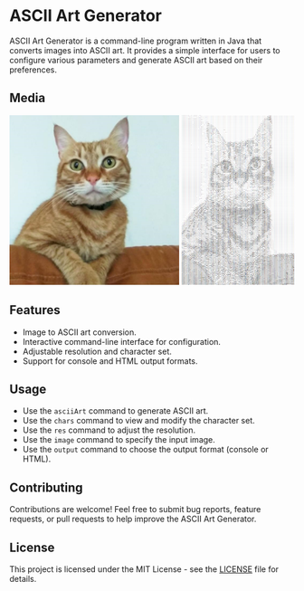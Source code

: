 # ASCII Art Generator

ASCII Art Generator is a command-line program written in Java that converts images into ASCII art. It provides a simple interface for users to configure various parameters and generate ASCII art based on their preferences.

## Media
<img src="readme_files/cat.jpeg" alt="Description of Image" width="300" height="300">
<img src="readme_files/Ascii_cat.png" alt="Description of Image" width="200" height="300">


## Features

- Image to ASCII art conversion.
- Interactive command-line interface for configuration.
- Adjustable resolution and character set.
- Support for console and HTML output formats.

## Usage

- Use the `asciiArt` command to generate ASCII art.
- Use the `chars` command to view and modify the character set.
- Use the `res` command to adjust the resolution.
- Use the `image` command to specify the input image.
- Use the `output` command to choose the output format (console or HTML).

## Contributing

Contributions are welcome! Feel free to submit bug reports, feature requests, or pull requests to help improve the ASCII Art Generator.

## License

This project is licensed under the MIT License - see the [LICENSE](LICENSE) file for details.
